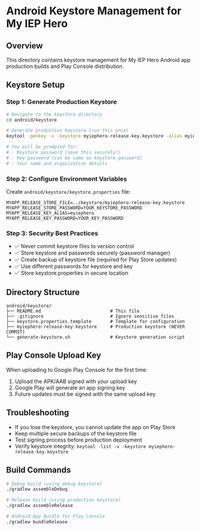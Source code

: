 # Android Keystore Management for My IEP Hero

## Overview
This directory contains keystore management for My IEP Hero Android app production builds and Play Console distribution.

## Keystore Setup

### Step 1: Generate Production Keystore
```bash
# Navigate to the keystore directory
cd android/keystore

# Generate production keystore (run this once)
keytool -genkey -v -keystore myiephero-release-key.keystore -alias myiephero -keyalg RSA -keysize 2048 -validity 10000

# You will be prompted for:
# - Keystore password (save this securely!)
# - Key password (can be same as keystore password)
# - Your name and organization details
```

### Step 2: Configure Environment Variables
Create `android/keystore/keystore.properties` file:
```properties
MYAPP_RELEASE_STORE_FILE=../keystore/myiephero-release-key.keystore
MYAPP_RELEASE_STORE_PASSWORD=YOUR_KEYSTORE_PASSWORD
MYAPP_RELEASE_KEY_ALIAS=myiephero
MYAPP_RELEASE_KEY_PASSWORD=YOUR_KEY_PASSWORD
```

### Step 3: Security Best Practices
- ✅ Never commit keystore files to version control
- ✅ Store keystore and passwords securely (password manager)
- ✅ Create backup of keystore file (required for Play Store updates)
- ✅ Use different passwords for keystore and key
- ✅ Store keystore.properties in secure location

## Directory Structure
```
android/keystore/
├── README.md                          # This file
├── .gitignore                         # Ignore sensitive files
├── keystore.properties.template       # Template for configuration
├── myiephero-release-key.keystore     # Production keystore (NEVER COMMIT)
└── generate-keystore.sh               # Keystore generation script
```

## Play Console Upload Key
When uploading to Google Play Console for the first time:
1. Upload the APK/AAB signed with your upload key
2. Google Play will generate an app signing key
3. Future updates must be signed with the same upload key

## Troubleshooting
- If you lose the keystore, you cannot update the app on Play Store
- Keep multiple secure backups of the keystore file
- Test signing process before production deployment
- Verify keystore integrity: `keytool -list -v -keystore myiephero-release-key.keystore`

## Build Commands
```bash
# Debug build (using debug keystore)
./gradlew assembleDebug

# Release build (using production keystore)
./gradlew assembleRelease

# Android App Bundle for Play Console
./gradlew bundleRelease
```